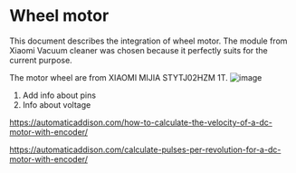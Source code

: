 # Wheel motor
This document describes the integration of wheel motor. The module from Xiaomi Vacuum cleaner was chosen because it perfectly suits for the current purpose.

The motor wheel are from XIAOMI MIJIA STYTJ02HZM 1T.
![image](https://user-images.githubusercontent.com/39415360/140542558-f65f8d80-ed7f-4747-baa6-fe30600e59d4.png)


1. Add info about pins
2. Info about voltage

https://automaticaddison.com/how-to-calculate-the-velocity-of-a-dc-motor-with-encoder/

https://automaticaddison.com/calculate-pulses-per-revolution-for-a-dc-motor-with-encoder/
